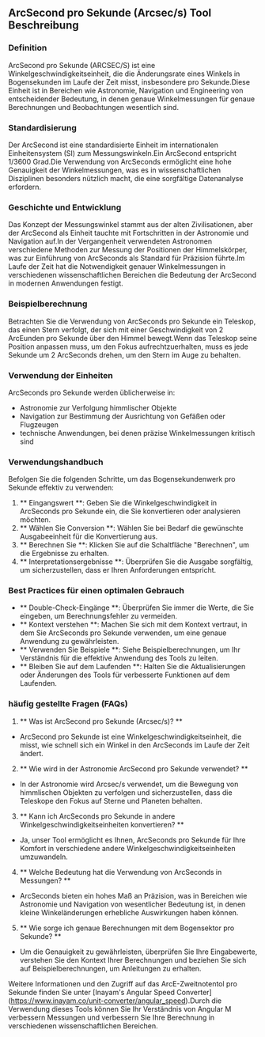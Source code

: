 ## ArcSecond pro Sekunde (Arcsec/s) Tool Beschreibung

### Definition
ArcSecond pro Sekunde (ARCSEC/S) ist eine Winkelgeschwindigkeitseinheit, die die Änderungsrate eines Winkels in Bogensekunden im Laufe der Zeit misst, insbesondere pro Sekunde.Diese Einheit ist in Bereichen wie Astronomie, Navigation und Engineering von entscheidender Bedeutung, in denen genaue Winkelmessungen für genaue Berechnungen und Beobachtungen wesentlich sind.

### Standardisierung
Der ArcSecond ist eine standardisierte Einheit im internationalen Einheitensystem (SI) zum Messungswinkeln.Ein ArcSecond entspricht 1/3600 Grad.Die Verwendung von ArcSeconds ermöglicht eine hohe Genauigkeit der Winkelmessungen, was es in wissenschaftlichen Disziplinen besonders nützlich macht, die eine sorgfältige Datenanalyse erfordern.

### Geschichte und Entwicklung
Das Konzept der Messungswinkel stammt aus der alten Zivilisationen, aber der ArcSecond als Einheit tauchte mit Fortschritten in der Astronomie und Navigation auf.In der Vergangenheit verwendeten Astronomen verschiedene Methoden zur Messung der Positionen der Himmelskörper, was zur Einführung von ArcSeconds als Standard für Präzision führte.Im Laufe der Zeit hat die Notwendigkeit genauer Winkelmessungen in verschiedenen wissenschaftlichen Bereichen die Bedeutung der ArcSecond in modernen Anwendungen festigt.

### Beispielberechnung
Betrachten Sie die Verwendung von ArcSeconds pro Sekunde ein Teleskop, das einen Stern verfolgt, der sich mit einer Geschwindigkeit von 2 ArcEunden pro Sekunde über den Himmel bewegt.Wenn das Teleskop seine Position anpassen muss, um den Fokus aufrechtzuerhalten, muss es jede Sekunde um 2 ArcSeconds drehen, um den Stern im Auge zu behalten.

### Verwendung der Einheiten
ArcSeconds pro Sekunde werden üblicherweise in:
- Astronomie zur Verfolgung himmlischer Objekte
- Navigation zur Bestimmung der Ausrichtung von Gefäßen oder Flugzeugen
- technische Anwendungen, bei denen präzise Winkelmessungen kritisch sind

### Verwendungshandbuch
Befolgen Sie die folgenden Schritte, um das Bogensekundenwerk pro Sekunde effektiv zu verwenden:
1. ** Eingangswert **: Geben Sie die Winkelgeschwindigkeit in ArcSeconds pro Sekunde ein, die Sie konvertieren oder analysieren möchten.
2. ** Wählen Sie Conversion **: Wählen Sie bei Bedarf die gewünschte Ausgabeeinheit für die Konvertierung aus.
3. ** Berechnen Sie **: Klicken Sie auf die Schaltfläche "Berechnen", um die Ergebnisse zu erhalten.
4. ** Interpretationsergebnisse **: Überprüfen Sie die Ausgabe sorgfältig, um sicherzustellen, dass er Ihren Anforderungen entspricht.

### Best Practices für einen optimalen Gebrauch
- ** Double-Check-Eingänge **: Überprüfen Sie immer die Werte, die Sie eingeben, um Berechnungsfehler zu vermeiden.
- ** Kontext verstehen **: Machen Sie sich mit dem Kontext vertraut, in dem Sie ArcSeconds pro Sekunde verwenden, um eine genaue Anwendung zu gewährleisten.
- ** Verwenden Sie Beispiele **: Siehe Beispielberechnungen, um Ihr Verständnis für die effektive Anwendung des Tools zu leiten.
- ** Bleiben Sie auf dem Laufenden **: Halten Sie die Aktualisierungen oder Änderungen des Tools für verbesserte Funktionen auf dem Laufenden.

### häufig gestellte Fragen (FAQs)

1. ** Was ist ArcSecond pro Sekunde (Arcsec/s)? **
- ArcSecond pro Sekunde ist eine Winkelgeschwindigkeitseinheit, die misst, wie schnell sich ein Winkel in den ArcSeconds im Laufe der Zeit ändert.

2. ** Wie wird in der Astronomie ArcSecond pro Sekunde verwendet? **
- In der Astronomie wird Arcsec/s verwendet, um die Bewegung von himmlischen Objekten zu verfolgen und sicherzustellen, dass die Teleskope den Fokus auf Sterne und Planeten behalten.

3. ** Kann ich ArcSeconds pro Sekunde in andere Winkelgeschwindigkeitseinheiten konvertieren? **
- Ja, unser Tool ermöglicht es Ihnen, ArcSeconds pro Sekunde für Ihre Komfort in verschiedene andere Winkelgeschwindigkeitseinheiten umzuwandeln.

4. ** Welche Bedeutung hat die Verwendung von ArcSeconds in Messungen? **
- ArcSeconds bieten ein hohes Maß an Präzision, was in Bereichen wie Astronomie und Navigation von wesentlicher Bedeutung ist, in denen kleine Winkeländerungen erhebliche Auswirkungen haben können.

5. ** Wie sorge ich genaue Berechnungen mit dem Bogensektor pro Sekunde? **
- Um die Genauigkeit zu gewährleisten, überprüfen Sie Ihre Eingabewerte, verstehen Sie den Kontext Ihrer Berechnungen und beziehen Sie sich auf Beispielberechnungen, um Anleitungen zu erhalten.

Weitere Informationen und den Zugriff auf das ArcE-Zweitnotentol pro Sekunde finden Sie unter [Inayam's Angular Speed ​​Converter] (https://www.inayam.co/unit-converter/angular_speed).Durch die Verwendung dieses Tools können Sie Ihr Verständnis von Angular M verbessern Messungen und verbessern Sie Ihre Berechnung in verschiedenen wissenschaftlichen Bereichen.